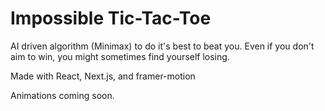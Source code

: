 # Impossible Tic-Tac-Toe

AI driven algorithm (Minimax) to do it's best to beat you. Even if you don't aim to win, you might sometimes find yourself losing.

Made with React, Next.js, and framer-motion

Animations coming soon.
